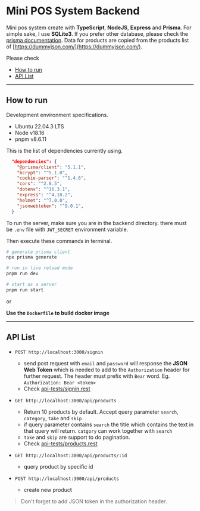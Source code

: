 # Mini POS System Backend

Mini pos system create with **TypeScript**, **NodeJS**, **Express** and **Prisma**.
For simple sake, I use **SQLite3**. If you prefer other database, please check the [prisma documentation](https://www.prisma.io/docs).
Data for products are copied from the products list of [https://dummyjson.com/](https://dummyjson.com/).

Please check

- [How to run](#how-to-run)
- [API List](#api-list)

---

## How to run

Development environment specifications.

- Ubuntu 22.04.3 LTS
- Node v18.16
- pnpm v8.6.11

This is the list of dependencies currently using.

```json
  "dependencies": {
    "@prisma/client": "5.1.1",
    "bcrypt": "^5.1.0",
    "cookie-parser": "^1.4.6",
    "cors": "^2.8.5",
    "dotenv": "^16.3.1",
    "express": "^4.18.2",
    "helmet": "^7.0.0",
    "jsonwebtoken": "^9.0.1",
  }
```

To run the server, make sure you are in the backend directory.
there must be `.env` file with `JWT_SECRET` environment variable.

Then execute these commands in terminal.

```bash
# generate prisma client
npx prisma generate

# run in live reload mode
pnpm run dev

# start as a server
pnpm run start
```

or 

**Use the `Dockerfile` to build docker image**

---

## API List

- `POST http://localhost:3000/signin`

  - send post request with `email` and `password` will response the **JSON Web Token** which is needed to add to the `Authorization` header for further request.
    The header must prefix with `Bear` word. Eg. `Authorization: Bear <token>`
  - Check [api-tests/signin.rest](./api-tests/signin.rest)

- `GET http://localhost:3000/api/products`

  - Return 10 products by default. Accept query parameter `search`, `category`, `take` and `skip`
  - if query parameter contains `search` the title which contains the text in that query will return. `catgory` can work together with `search`
  - `take` and `skip` are support to do pagination.
  - Check [api-tests/products.rest](./api-tests/products.rest)

- `GET http://localhost:3000/api/products/:id`

  - query product by specific id

- `POST http://localhost:3000/api/products`
  - create new product

> Don't forget to add JSON token in the authorization header.
